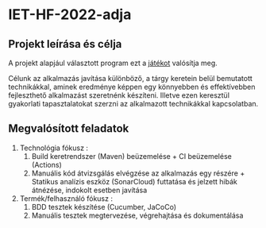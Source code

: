 # IET-HF-2022-adja
## Projekt leírása és célja
A projekt alapjául választott program ezt a [játékot](https://github.com/BME-MIT-IET/iet-hf-2022-adja/blob/main/README.md) valósítja meg.

Célunk az alkalmazás javítása különböző, a tárgy keretein belül bemutatott technikákkal, aminek eredménye képpen egy könnyebben és effektívebben fejleszthető alkalmazást szeretnénk készíteni. Illetve ezen keresztül gyakorlati tapasztalatokat szerzni az alkalmazott technikákkal kapcsolatban.

## Megvalósított feladatok 
1. Technológia fókusz :
   1. Build keretrendszer (Maven) beüzemelése + CI beüzemelése (Actions)
   2. Manuális kód átvizsgálás elvégzése az alkalmazás egy részére + Statikus analízis eszköz (SonarCloud) futtatása és jelzett hibák átnézése, indokolt esetben javítása
2. Termék/felhasználó fókusz : 
   1. BDD tesztek készítése (Cucumber, JaCoCo)
   2. Manuális tesztek megtervezése, végrehajtása és dokumentálása
